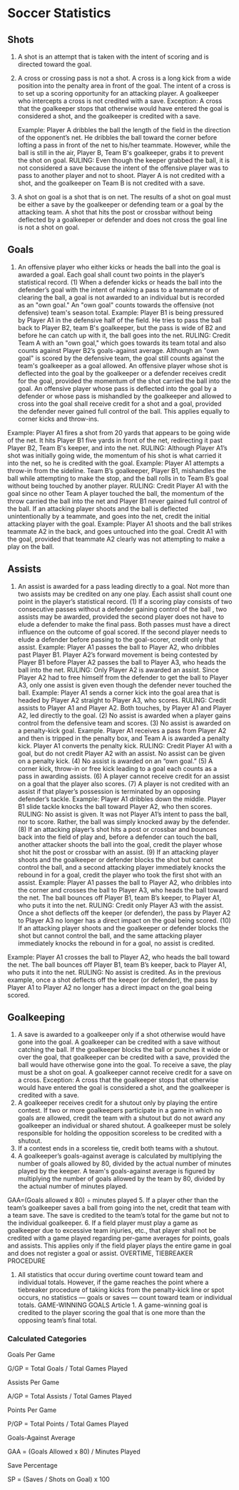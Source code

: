 # Soccer Statistics

## Shots

1. A shot is an attempt that is taken with the intent of scoring and is directed toward the goal.
2. A cross or crossing pass is not a shot. A cross is a long kick from a wide position into the penalty
   area in front of the goal. The intent of a cross is to set up a scoring opportunity for an attacking player.
   A goalkeeper who intercepts a cross is not credited with a save. Exception: A cross that the
   goalkeeper stops that otherwise would have entered the goal is considered a shot, and the
   goalkeeper is credited with a save.

   Example: Player A dribbles the ball the length of the field in the direction of the opponentʼs
   net. He dribbles the ball toward the corner before lofting a pass in front of the net to his/her
   teammate. However, while the ball is still in the air, Player B, Team B's goalkeeper, grabs it to
   prevent the shot on goal. RULING: Even though the keeper grabbed the ball, it is not
   considered a save because the intent of the offensive player was to pass to another player and
   not to shoot. Player A is not credited with a shot, and the goalkeeper on Team B is not credited
   with a save.
3. A shot on goal is a shot that is on net. The results of a shot on goal must be either a save by the
   goalkeeper or defending team or a goal by the attacking team. A shot that hits the post or crossbar
   without being deflected by a goalkeeper or defender and does not cross the goal line is not a shot on
   goal.

## Goals

1. An offensive player who either kicks or heads the ball into the goal is awarded a goal. Each goal
   shall count two points in the playerʼs statistical record.
   (1) When a defender kicks or heads the ball into the defenderʼs goal with the intent of making a
   pass to a teammate or of clearing the ball, a goal is not awarded to an individual but is recorded
   as an "own goal." An "own goal" counts towards the offensive (not defensive) team's season
   total.
   Example: Player B1 is being pressured by Player A1 in the defensive half of the field. He tries
   to pass the ball back to Player B2, team B's goalkeeper, but the pass is wide of B2 and before
   he can catch up with it, the ball goes into the net. RULING: Credit Team A with an "own goal,"
   which goes towards its team total and also counts against Player B2ʼs goals-against average.
   Although an "own goal" is scored by the defensive team, the goal still counts against the team's
   goalkeeper as a goal allowed.
   An offensive player whose shot is deflected into the goal by the goalkeeper or a defender receives
   credit for the goal, provided the momentum of the shot carried the ball into the goal.
   An offensive player whose pass is deflected into the goal by a defender or whose pass is mishandled
   by the goalkeeper and allowed to cross into the goal shall receive credit for a shot and a goal,
   provided the defender never gained full control of the ball. This applies equally to corner kicks and
   throw-ins.

Example: Player A1 fires a shot from 20 yards that appears to be going wide of the net. It hits
Player B1 five yards in front of the net, redirecting it past Player B2, Team B's keeper, and into
the net. RULING: Although Player A1ʼs shot was initially going wide, the momentum of his shot
is what carried it into the net, so he is credited with the goal.
Example: Player A1 attempts a throw-in from the sideline. Team Bʼs goalkeeper, Player B1,
mishandles the ball while attempting to make the stop, and the ball rolls in to Team Bʼs goal
without being touched by another player. RULING: Credit Player A1 with the goal since no
other Team A player touched the ball, the momentum of the throw carried the ball into the net
and Player B1 never gained full control of the ball.
If an attacking player shoots and the ball is deflected unintentionally by a teammate, and goes into
the net, credit the initial attacking player with the goal.
Example: Player A1 shoots and the ball strikes teammate A2 in the back, and goes
untouched into the goal. Credit A1 with the goal, provided that teammate A2 clearly was not attempting to make a play on the ball.


## Assists

1. An assist is awarded for a pass leading directly to a goal. Not more than two assists may be
   credited on any one play. Each assist shall count one point in the playerʼs statistical record.
   (1) If a scoring play consists of two consecutive passes without a defender gaining control of
   the ball , two assists may be awarded, provided the second player does not have to elude a
   defender to make the final pass. Both passes must have a direct influence on the outcome of
   goal scored. If the second player needs to elude a defender before passing to the goal-scorer,
   credit only that assist.
   Example: Player A1 passes the ball to Player A2, who dribbles past Player B1. Player A2ʼs
   forward movement is being contested by Player B1 before Player A2 passes the ball to Player
   A3, who heads the ball into the net. RULING: Only Player A2 is awarded an assist. Since
   Player A2 had to free himself from the defender to get the ball to Player A3, only one assist is
   given even though the defender never touched the ball.
   Example: Player A1 sends a corner kick into the goal area that is headed by Player A2
   straight to Player A3, who scores. RULING: Credit assists to Player A1 and Player A2. Both
   touches, by Player A1 and Player A2, led directly to the goal.
   (2) No assist is awarded when a player gains control from the defensive team and scores.
   (3) No assist is awarded on a penalty-kick goal.
   Example. Player A1 receives a pass from Player A2 and then is tripped in the penalty box,
   and Team A is awarded a penalty kick. Player A1 converts the penalty kick. RULING: Credit
   Player A1 with a goal, but do not credit Player A2 with an assist. No assist can be given on a
   penalty kick.
   (4) No assist is awarded on an “own goal.”
   (5) A corner kick, throw-in or free kick leading to a goal each counts as a pass in awarding
   assists.
   (6) A player cannot receive credit for an assist on a goal that the player also scores.
   (7) A player is not credited with an assist if that playerʼs possession is terminated by an
   opposing defenderʼs tackle.
   Example: Player A1 dribbles down the middle. Player B1 slide tackle knocks the ball toward
   Player A2, who then scores. RULING: No assist is given. It was not Player A1ʼs intent to pass
   the ball, nor to score. Rather, the ball was simply knocked away by the defender.
   (8) If an attacking playerʼs shot hits a post or crossbar and bounces back into the field of play
   and, before a defender can touch the ball, another attacker shoots the ball into the goal, credit
   the player whose shot hit the post or crossbar with an assist.
   (9) If an attacking player shoots and the goalkeeper or defender blocks the shot but cannot
   control the ball, and a second attacking player immediately knocks the rebound in for a goal,
   credit the player who took the first shot with an assist.
   Example: Player A1 passes the ball to Player A2, who dribbles into the corner and crosses
   the ball to Player A3, who heads the ball toward the net. The ball bounces off Player B1, team
   Bʼs keeper, to Player A1, who puts it into the net. RULING: Credit only Player A3 with the
   assist. Once a shot deflects off the keeper (or defender), the pass by Player A2 to Player A3
   no longer has a direct impact on the goal being scored.
   (10) If an attacking player shoots and the goalkeeper or defender blocks the shot but cannot
   control the ball, and the same attacking player immediately knocks the rebound in for a goal,
   no assist is credited.

Example: Player A1 crosses the ball to Player A2, who heads the ball toward the net. The ball
bounces off Player B1, team Bʼs keeper, back to Player A1, who puts it into the net. RULING:
No assist is credited. As in the previous example, once a shot deflects off the keeper (or
defender), the pass by Player A1 to Player A2 no longer has a direct impact on the goal being
scored. 

## Goalkeeping

1. A save is awarded to a goalkeeper only if a shot otherwise would have gone into the goal. A
   goalkeeper can be credited with a save without catching the ball. If the goalkeeper blocks the ball or
   punches it wide or over the goal, that goalkeeper can be credited with a save, provided the ball would
   have otherwise gone into the goal. To receive a save, the play must be a shot on goal. A goalkeeper
   cannot receive credit for a save on a cross. Exception: A cross that the goalkeeper stops that
   otherwise would have entered the goal is considered a shot, and the goalkeeper is credited with a
   save.
2. A goalkeeper receives credit for a shutout only by playing the entire contest. If two or more
   goalkeepers participate in a game in which no goals are allowed, credit the team with a shutout but do
   not award any goalkeeper an individual or shared shutout. A goalkeeper must be solely responsible
   for holding the opposition scoreless to be credited with a shutout.
3. If a contest ends in a scoreless tie, credit both teams with a shutout.
4. A goalkeeperʼs goals-against average is calculated by multiplying the number of goals allowed by
   80, divided by the actual number of minutes played by the keeper. A team's goals-against average is
   figured by multiplying the number of goals allowed by the team by 80, divided by the actual number of
   minutes played. 

GAA=(Goals allowed x 80) ÷ minutes played
5. If a player other than the teamʼs goalkeeper saves a ball from going into the net, credit that team
   with a team save. The save is credited to the teamʼs total for the game but not to the individual
   goalkeeper.
6. If a field player must play a game as goalkeeper due to excessive team injuries, etc., that player
   shall not be credited with a game played regarding per-game averages for points, goals and assists.
   This applies only if the field player plays the entire game in goal and does not register a goal or
   assist.
   OVERTIME, TIEBREAKER PROCEDURE
1. All statistics that occur during overtime count toward team and individual totals. However, if the
   game reaches the point where a tiebreaker procedure of taking kicks from the penalty-kick line or spot
   occurs, no statistics — goals or saves — count toward team or individual totals.
   GAME-WINNING GOALS
   Article 1. A game-winning goal is credited to the player scoring the goal that is one more than the
   opposing teamʼs final total. 


### Calculated Categories

Goals Per Game

G/GP = Total Goals / Total Games Played

Assists Per Game

A/GP = Total Assists / Total Games Played

Points Per Game

P/GP = Total Points / Total Games Played

Goals-Against Average

GAA = (Goals Allowed x 80) / Minutes Played

Save Percentage

SP = (Saves / Shots on Goal) x 100

